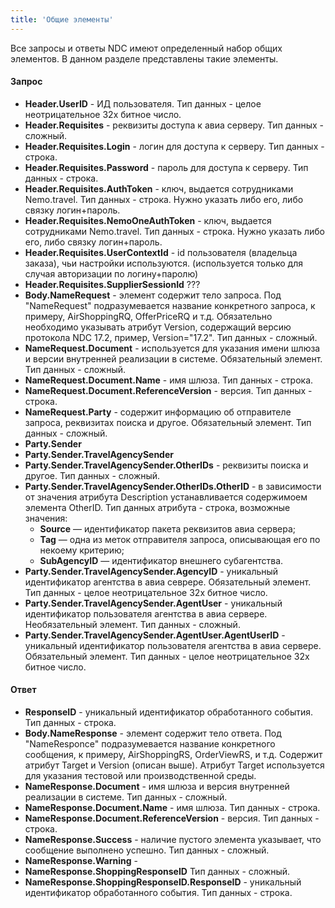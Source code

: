 ```yaml
---
title: 'Общие элементы'
---
```


Все запросы и ответы NDC имеют определенный набор общих элементов. В данном разделе представлены такие элементы.
#### Запрос

-   **Header.UserID** - ИД пользователя. Тип данных - целое неотрицательное 32х битное число.
-   **Header.Requisites** - реквизиты доступа к авиа серверу. Тип данных - сложный.
-   **Header.Requisites.Login** - логин для доступа к серверу. Тип данных - строка.
-   **Header.Requisites.Password** - пароль для доступа к серверу. Тип данных - строка.
-   **Header.Requisites.AuthToken** - ключ, выдается сотрудниками Nemo.travel. Тип данных - строка. Нужно указать либо его, либо связку логин+пароль.
-   **Header.Requisites.NemoOneAuthToken** - ключ, выдается сотрудниками Nemo.travel. Тип данных - строка. Нужно указать либо его, либо связку логин+пароль.
-   **Header.Requisites.UserContextId** - id пользователя (владельца заказа), чьи настройки используются. (используется только для случая авторизации по логину+паролю)
-   **Header.Requisites.SupplierSessionId** ???
-	**Body.NameRequest** - элемент содержит тело запроса. Под "NameRequest" подразумевается название конкретного запроса, к примеру, AirShoppingRQ, OfferPriceRQ и т.д. Обязательно необходимо указывать атрибут Version, содержащий версию протокола NDC 17.2, пример, Version="17.2". Тип данных - сложный.
-	**NameRequest.Document** - используется для указания имени шлюза и версии внутренней реализации в системе. Обязательный элемент. Тип данных - сложный.
-	**NameRequest.Document.Name** - имя шлюза. Тип данных - строка.
-	**NameRequest.Document.ReferenceVersion** - версия. Тип данных - строка.
-	**NameRequest.Party** - содержит информацию об отправителе запроса, реквизитах поиска и другое. Обязательный элемент. Тип данных - сложный.
-	**Party.Sender** 
-	**Party.Sender.TravelAgencySender** 
-	**Party.Sender.TravelAgencySender.OtherIDs** - реквизиты поиска и другое. Тип данных - сложный.
-	**Party.Sender.TravelAgencySender.OtherIDs.OtherID** - в зависимости от значения атрибута Description устанавливается содержимоем элемента OtherID. Тип данных атрибута - строка, возможные значения:
    -   **Source** — идентификатор пакета реквизитов авиа сервера;
    -   **Tag** — одна из меток отправителя запроса, описывающая его по некоему критерию;
    -   **SubAgencyID** — идентификатор внешнего субагентства.
-	**Party.Sender.TravelAgencySender.AgencyID** - уникальный идентификатор агентства в авиа севрере. Обязательный элемент. Тип данных - целое неотрицательное 32х битное число.
-	**Party.Sender.TravelAgencySender.AgentUser** - уникальный идентификатор пользователя агентства в авиа сервере. Необязательный элемент. Тип данных - сложный.
-	**Party.Sender.TravelAgencySender.AgentUser.AgentUserID** - уникальный идентификатор пользователя агентства в авиа сервере. Обязательный элемент. Тип данных - целое неотрицательное 32х битное число.

#### Ответ

-	**ResponseID** - уникальный идентификатор обработанного события. Тип данных - строка.
-	**Body.NameResponse** - элемент содержит тело ответа. Под "NameResponce" подразумевается название конкретного сообщения, к примеру, AirShoppingRS, OrderViewRS, и т.д. Содержит атрибут Target и Version (описан выше). Атрибут Target  используется для указания тестовой или производственной среды.
-	**NameResponse.Document** - имя шлюза и версия внутренней реализации в системе. Тип данных - сложный.
-	**NameResponse.Document.Name** - имя шлюза. Тип данных - строка.
-	**NameResponse.Document.ReferenceVersion** - версия. Тип данных - строка.
-	**NameResponse.Success** - наличие пустого элемента указывает, что сообщение выполнено успешно. Тип данных - сложный.
-	**NameResponse.Warning** - 
-	**NameResponse.ShoppingResponseID** Тип данных - сложный.
-	**NameResponse.ShoppingResponseID.ResponseID**  - уникальный идентификатор обработанного события. Тип данных - строка.
